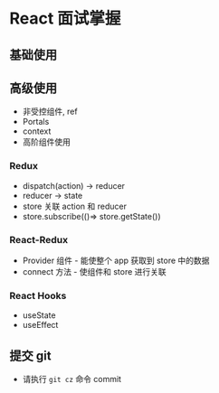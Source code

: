# React 面试掌握

## 基础使用

## 高级使用

- 非受控组件, ref
- Portals
- context
- 高阶组件使用

### Redux 
* dispatch(action) -> reducer
* reducer -> state
* store 关联 action 和 reducer
* store.subscribe(()=> store.getState())

### React-Redux
* Provider 组件 - 能使整个 app 获取到 store 中的数据
* connect 方法 - 使组件和 store 进行关联

### React Hooks
* useState
* useEffect

## 提交 git

- 请执行 `git cz` 命令 commit
